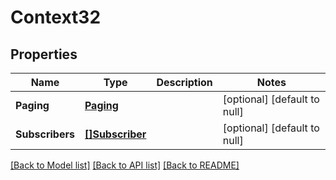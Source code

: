 # Context32

## Properties
Name | Type | Description | Notes
------------ | ------------- | ------------- | -------------
**Paging** | [**Paging**](Paging.md) |  | [optional] [default to null]
**Subscribers** | [**[]Subscriber**](Subscriber.md) |  | [optional] [default to null]

[[Back to Model list]](../README.md#documentation-for-models) [[Back to API list]](../README.md#documentation-for-api-endpoints) [[Back to README]](../README.md)



